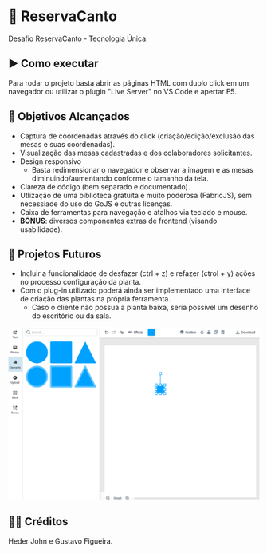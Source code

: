 # 📅 ReservaCanto

Desafio ReservaCanto - Tecnologia Única.

## ▶️ Como executar
Para rodar o projeto basta abrir as páginas HTML com duplo click em um navegador ou utilizar o plugin "Live Server" no VS Code e apertar F5.

## 🧾 Objetivos Alcançados

- Captura de coordenadas através do click (criação/edição/exclusão das mesas e suas coordenadas).
- Visualização das mesas cadastradas e dos colaboradores solicitantes.
- Design responsivo
  - Basta redimensionar o navegador e observar a imagem e as mesas diminuindo/aumentando conforme o tamanho da tela.
- Clareza de código (bem separado e documentado).
- Utlização de uma biblioteca gratuita e muito poderosa (FabricJS), sem necessiade do uso do GoJS e outras licenças.
- Caixa de ferramentas para navegação e atalhos via teclado e mouse.
- **BÔNUS**: diversos componentes extras de frontend (visando usabilidade).

## 🚀 Projetos Futuros
- Incluir a funcionalidade de desfazer (ctrl + z) e refazer (ctrol + y) ações no processo configuração da planta.
- Com o plug-in utilizado poderá ainda ser implementado uma interface de criação das plantas na própria ferramenta.
  - Caso o cliente não possua a planta baixa, seria possível um desenho do escritório ou da sala.

![alt text](https://github.com/Hedersi1/reservaunica/blob/96ee636899b631cb3e1972424f5eda6ba8003aa9/assets/extra/criar_planta.png?raw=true)

## 👨‍💻 Créditos

Heder John e Gustavo Figueira.